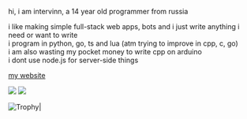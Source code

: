 hi, i am intervinn, a 14 year old programmer from russia </br>

i like making simple full-stack web apps, bots and i just write anything i need or want to write </br>
i program in python, go, ts and lua (atm trying to improve in cpp, c, go) </br>
i am also wasting my pocket money to write cpp on arduino </br>
i dont use node.js for server-side things </br>


<a href="https://intervinn.github.io">my website</a>

<span>
<img src="https://github-readme-stats.vercel.app/api/top-langs/?username=intervinn&layout=compact&theme=react&langs_count=20&hide=html,css,makefile,shell)](https://github.com/intervinn">
</span>
<span>
<img src="https://github-readme-stats.vercel.app/api?username=intervinn&&show_icons=true&theme=react&count_private=true">
</span>

![Trophy](https://github-profile-trophy.vercel.app/?username=intervinn&theme=discord&row=1&margin-w=5)|
